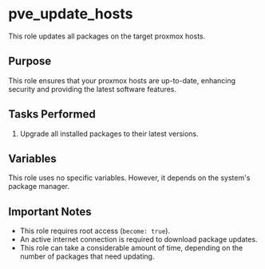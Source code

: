# pve_update_hosts

This role updates all packages on the target proxmox hosts.

## Purpose

This role ensures that your proxmox hosts are up-to-date, enhancing security and providing the latest software features.

## Tasks Performed

1. Upgrade all installed packages to their latest versions.

## Variables
This role uses no specific variables. However, it depends on the system's package manager.

## Important Notes

* This role requires root access (`become: true`).
* An active internet connection is required to download package updates.
* This role can take a considerable amount of time, depending on the number of packages that need updating.
